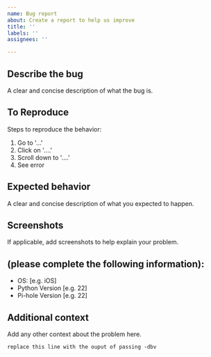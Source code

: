 ```yaml
---
name: Bug report
about: Create a report to help us improve
title: ''
labels: ''
assignees: ''

---
```


## Describe the bug

A clear and concise description of what the bug is.

## To Reproduce

Steps to reproduce the behavior:

1. Go to '...'
2. Click on '....'
3. Scroll down to '....'
4. See error

## Expected behavior

A clear and concise description of what you expected to happen.

## Screenshots

If applicable, add screenshots to help explain your problem.

## (please complete the following information):

- OS: [e.g. iOS]
- Python Version [e.g. 22]
- Pi-hole Version [e.g. 22]

## Additional context

Add any other context about the problem here.

```
replace this line with the ouput of passing -dbv
```
